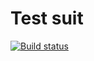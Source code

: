 # Test suit

[![Build status](https://ci.appveyor.com/api/projects/status/4qr56dji30wdi2rt?svg=true)](https://ci.appveyor.com/project/Orlov-Oleg-Igorevich/methods)